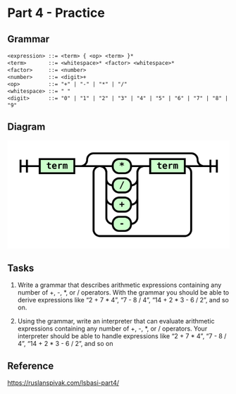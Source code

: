 # Part 4 - Practice

## Grammar

```ebnf
<expression> ::= <term> { <op> <term> }*
<term>       ::= <whitespace>* <factor> <whitespace>*
<factor>     ::= <number>
<number>     ::= <digit>+
<op>         ::= "+" | "-" | "*" | "/"
<whitespace> ::= " "
<digit>      ::= "0" | "1" | "2" | "3" | "4" | "5" | "6" | "7" | "8" | "9"
```

## Diagram

![](diagram.svg)

## Tasks
1. Write a grammar that describes arithmetic expressions containing any number of +, -, *, or / operators. With the grammar you should be able to derive expressions like “2 + 7 * 4”, “7 - 8 / 4”, “14 + 2 * 3 - 6 / 2”, and so on.

2. Using the grammar, write an interpreter that can evaluate arithmetic expressions containing any number of +, -, *, or / operators. Your interpreter should be able to handle expressions like “2 + 7 * 4”, “7 - 8 / 4”, “14 + 2 * 3 - 6 / 2”, and so on

## Reference

https://ruslanspivak.com/lsbasi-part4/
